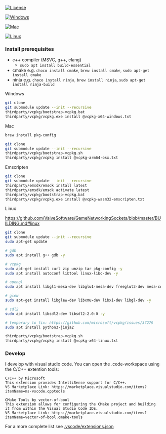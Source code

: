 [![License](https://img.shields.io/badge/License-Apache%202.0-blue.svg)](https://opensource.org/licenses/Apache-2.0)

[![Windows](https://github.com/Turtwiggy/game_engine/actions/workflows/windows.yml/badge.svg)](https://github.com/Turtwiggy/game_engine/actions/workflows/windows.yml)

[![Mac](https://github.com/Turtwiggy/game_engine/actions/workflows/mac.yml/badge.svg)](https://github.com/Turtwiggy/game_engine/actions/workflows/mac.yml)

[![Linux](https://github.com/Turtwiggy/game_engine/actions/workflows/linux.yml/badge.svg)](https://github.com/Turtwiggy/game_engine/actions/workflows/linux.yml)

### Install prerequisites

- c++ compiler (MSVC, g++, clang)
  - `sudo apt install build-essential`
- cmake e.g. `choco install cmake`, `brew install cmake`, `sudo apt-get install cmake`
- ninja e.g. `choco install ninja`, `brew install ninja`, `sudo apt-get install ninja-build`

Windows

```bash
git clone
git submodule update --init --recursive
thirdparty/vcpkg/bootstrap-vcpkg.bat
thirdparty/vcpkg/vcpkg.exe install @vcpkg-x64-windows.txt
```

Mac

```bash
brew install pkg-config

git clone
git submodule update --init --recursive
thirdparty/vcpkg/bootstrap-vcpkg.sh
thirdparty/vcpkg/vcpkg install @vcpkg-arm64-osx.txt
```

Emscripten

```bash
git clone
git submodule update --init --recursive
thirdparty/emsdk/emsdk install latest
thirdparty/emsdk/emsdk activate latest
thirdparty/vcpkg/bootstrap-vcpkg.bat
thirdparty/vcpkg/vcpkg.exe install @vcpkg-wasm32-emscripten.txt
```

Linux

https://github.com/ValveSoftware/GameNetworkingSockets/blob/master/BUILDING.md#linux

```bash
git clone
git submodule update --init --recursive
sudo apt-get update

# gdb
sudo apt install g++ gdb -y

# vcpkg
sudo apt-get install curl zip unzip tar pkg-config -y
sudo apt install autoconf libtool linux-libc-dev -y

# opengl
sudo apt install libgl1-mesa-dev libglu1-mesa-dev freeglut3-dev mesa-common-dev -y

# glew
sudo apt-get install libglew-dev libxmu-dev libxi-dev libgl-dev -y

# sdl2
sudo apt install libsdl2-dev libsdl2-2.0-0 -y

# temporary to fix: https://github.com/microsoft/vcpkg/issues/37279
sudo apt install python3-jinja2

thirdparty/vcpkg/bootstrap-vcpkg.sh
thirdparty/vcpkg/vcpkg install @vcpkg-x64-linux.txt

```

### Develop

I develop with visual studio code. You can open the .code-workspace using the C/C++ extention tools:

    C/C++ by Microsoft
    This extension provides IntelliSense support for C/C++.
    VS Marketplace Link: https://marketplace.visualstudio.com/items?itemName=ms-vscode.cpptools

    CMake Tools by vector-of-bool
    This extension allows for configuring the CMake project and building it from within the Visual Studio Code IDE.
    VS Marketplace Link: https://marketplace.visualstudio.com/items?itemName=vector-of-bool.cmake-tools

For a more complete list see [.vscode/extensions.json](.vscode/extensions.json)
